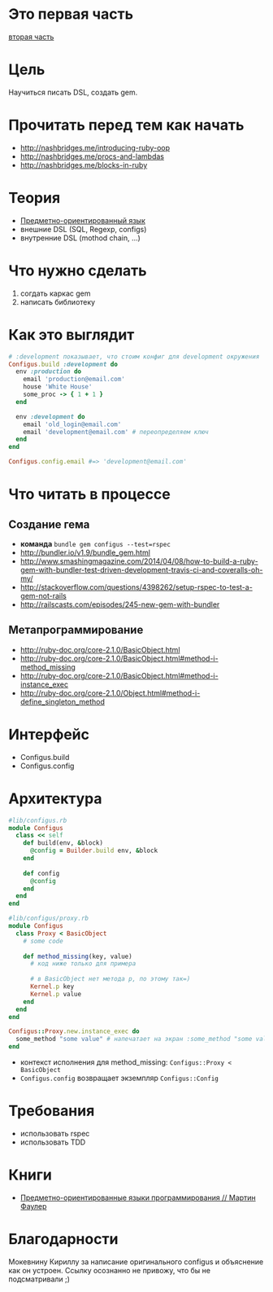 # Это первая часть

[вторая часть](004-configus.md)

# Цель
Научиться писать DSL, создать gem.

# Прочитать перед тем как начать

* http://nashbridges.me/introducing-ruby-oop
* http://nashbridges.me/procs-and-lambdas
* http://nashbridges.me/blocks-in-ruby

# Теория

* [Предметно-ориентированный язык](https://ru.wikipedia.org/wiki/%D0%9F%D1%80%D0%B5%D0%B4%D0%BC%D0%B5%D1%82%D0%BD%D0%BE-%D0%BE%D1%80%D0%B8%D0%B5%D0%BD%D1%82%D0%B8%D1%80%D0%BE%D0%B2%D0%B0%D0%BD%D0%BD%D1%8B%D0%B9_%D1%8F%D0%B7%D1%8B%D0%BA)
* внешние DSL (SQL, Regexp, configs)
* внутренние DSL (mothod chain, ...)

# Что нужно сделать

1. согдать каркас gem
2. написать библиотеку

# Как это выглядит

```ruby
# :development показывает, что стоим конфиг для development окружения 
Configus.build :development do
  env :production do
    email 'production@email.com'
    house 'White House'
    some_proc -> { 1 + 1 }
  end

  env :development do
    email 'old_login@email.com'
    email 'development@email.com' # переопределяем ключ
  end
end

Configus.config.email #=> 'development@email.com'
```

# Что читать в процессе

## Создание гема
* **команда** `bundle gem configus --test=rspec`
* http://bundler.io/v1.9/bundle_gem.html
* http://www.smashingmagazine.com/2014/04/08/how-to-build-a-ruby-gem-with-bundler-test-driven-development-travis-ci-and-coveralls-oh-my/
* http://stackoverflow.com/questions/4398262/setup-rspec-to-test-a-gem-not-rails
* http://railscasts.com/episodes/245-new-gem-with-bundler

## Метапрограммирование
* http://ruby-doc.org/core-2.1.0/BasicObject.html
* http://ruby-doc.org/core-2.1.0/BasicObject.html#method-i-method_missing
* http://ruby-doc.org/core-2.1.0/BasicObject.html#method-i-instance_exec
* http://ruby-doc.org/core-2.1.0/Object.html#method-i-define_singleton_method

# Интерфейс
* Configus.build
* Configus.config

# Архитектура

```ruby
#lib/configus.rb
module Configus
  class << self
    def build(env, &block)
      @config = Builder.build env, &block
    end
    
    def config
      @config
    end
  end
end

#lib/configus/proxy.rb
module Configus
  class Proxy < BasicObject
    # some code
    
    def method_missing(key, value)
      # код ниже только для примера
      
      # в BasicObject нет метода p, по этому так=)
      Kernel.p key
      Kernel.p value
    end
  end
end
```

```ruby
Configus::Proxy.new.instance_exec do 
  some_method "some value" # напечатает на экран :some_method "some value"
end
```

* контекст исполнения для method_missing: `Configus::Proxy < BasicObject` 
* `Configus.config` возвращает экземпляр `Configus::Config` 

# Требования

* использовать rspec
* использовать TDD

# Книги

* [Предметно-ориентированные языки программирования // Мартин Фаулер](http://www.ozon.ru/context/detail/id/6967089/)

# Благодарности

Мокевнину Кириллу за написание оригинального configus и объяснение как он устроен.
Ссылку осознанно не привожу, что бы не подсматривали ;)
